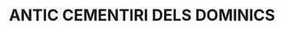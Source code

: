 ---
layout: patrimoni-details
title:  "ANTIC CEMENTIRI DELS DOMINICS"
alt_title: "Camp de les Tombes"
class: "EPA"
area: null
protection: null
addition_date: null
cat_code: null
cbp_code: "PA EX01"
image: "Cementiri_Dominics.jpg"
card: null
collections: ["patrimoni-arqueologic-i-paleontologic"]
coordinates:
  - group1:
        - [1.45962910494004, 42.359038328664411]
        - [1.458648618622524, 42.359748771167261]
        - [1.458774218988027, 42.359792679173765]
        - [1.459268885541295, 42.359970107627163]
        - [1.459856642318224, 42.36017883263365]
        - [1.460239114021695, 42.35921231068486]
        - [1.459674845895005, 42.3592678684807]
        - [1.459629107262265, 42.359038233607286]
        - [1.45962910494004, 42.359038328664411]
---